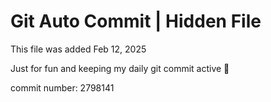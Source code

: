 # Git Auto Commit | Hidden File

This file was added Feb 12, 2025

Just for fun and keeping my daily git commit active 🤪

commit number: 2798141
